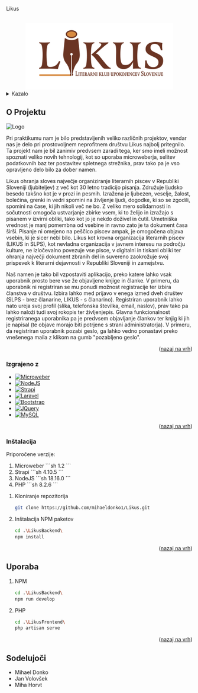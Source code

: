 <a name="readme-top">Likus</a>

<!-- PROJECT LOGO -->
<br />
<div align="center">
  <a href="https://github.com/mihaeldonko1/Likus">
    <img src="LikusFrontend/resources/img/random_slike/LIKUS_logo.png" alt="Logo" width="400">
  </a>
</div>



<!-- KAZALO -->
<details>
  <summary>Kazalo</summary>
  <ol>
    <li>
      <a href="#o-projektu">O Projektu</a>
    </li>
    <li>
    <a href="#izgrajeno-z">Izgrajeno z</a>
    </li>
    <li>
    <a href="#inštalacija">Inštalacija</a>
    </li>
    <li>
    <a href="#uporaba">Uporaba</a>
    </li>
    <li>
    <a href="#sodelujoči">Sodelujoči</a>
    </li>
  </ol>
</details>



<!-- ABOUT THE PROJECT -->
## O Projektu

<img src="https://i.ibb.co/PFhG2fh/likusmain.jpg" alt="Logo">

Pri praktikumu nam je bilo predstavljenih veliko različnih projektov, vendar nas je delo pri prostovoljnem neprofitnem društvu Likus najbolj pritegnilo. Ta projekt nam je bil zanimiv predvsem zaradi tega, ker smo imeli možnost spoznati veliko novih tehnologij, kot so uporaba microweberja, selitev podatkovnih baz ter postavitev spletnega strežnika, prav tako pa je vso opravljeno delo bilo za dober namen.

Likus ohranja sloves največje organiziranje literarnih piscev v Republiki Sloveniji (ljubiteljev) z več kot 30 letno tradicijo pisanja. Združuje ljudsko besedo takšno kot je v prozi in pesmih. Izražena je ljubezen, veselje, žalost, bolečina, grenki in vedri spomini na življenje ljudi, dogodke, ki so se zgodili, spomini na čase, ki jih nikoli več ne bo. Z veliko mero solidarnosti in sočutnosti omogoča ustvarjanje zbirke vsem, ki to želijo in izražajo s pisanem v izvirni obliki, tako kot jo je nekdo doživel in čutil. Umetniška vrednost je manj pomembna od vsebine in ravno zato je ta dokument časa širši. Pisanje ni omejeno na peščico piscev ampak, je omogočena objava vsebin, ki je sicer nebi bilo.
‌Likus kot krovna organizacija literarnih piscev (LIKUS in SLPS), kot nevladna organizacija v javnem interesu na področju kulture, ne izločevalno povezuje vse pisce, v digitalni in tiskani obliki ter ohranja največji dokument zbranih del in suvereno zaokrožuje svoj prispevek k literarni dejavnosti v Republiki Sloveniji in zamejstvu.

Naš namen je tako bil vzpostaviti aplikacijo, preko katere lahko vsak uporabnik prosto bere vse že objavljene knjige in članke. V primeru, da uporabnik ni registriran se mu ponudi možnost registracije ter izbira članstva v društvu. Izbira lahko med prijavo v enega izmed dveh društev (SLPS - brez članarine, LIKUS - s članarino). Registriran uporabnik lahko nato ureja svoj profil (slika, telefonska številka, email, naslov), prav tako pa lahko naloži tudi svoj rokopis ter življenjepis. Glavna funkcionalnost registriranega uporabnika pa je predvsem objavljanje člankov ter knjig ki jih je napisal (te objave morajo biti potrjene s strani administratorja). V primeru, da registriran uporabnik pozabi geslo, ga lahko vedno ponastavi preko vnešenega maila z klikom na gumb "pozabljeno geslo".

<p align="right">(<a href="#readme-top">nazaj na vrh</a>)</p>



### Izgrajeno z

* [![Microweber][Microweber.com]][Microweber-url]
* [![NodeJS][NodeJS.com]][NodeJS-url]
* [![Strapi][Strapi.com]][Strapi-url]
* [![Laravel][Laravel.com]][Laravel-url]
* [![Bootstrap][Bootstrap.com]][Bootstrap-url]
* [![JQuery][JQuery.com]][JQuery-url]
* [![MySQL][MySQL.com]][MySQL-url]


<p align="right">(<a href="#readme-top">nazaj na vrh</a>)</p>



<!-- Inštalacija -->
### Inštalacija

Priporočene verzije:
  <ol>
    <li>
      <a>Microweber</a>
         ```sh
        1.2
        ```
    </li>
    <li>
      <a>Strapi</a>
         ```sh
        4.10.5
        ```
    </li>
    <li>
      <a>NodeJS</a>
         ```sh
        18.16.0
        ```
    </li>
    <li>
      <a>PHP</a>
         ```sh
        8.2.6
        ```
    </li>
  </ol>


1. Kloniranje repozitorija
   ```sh
   git clone https://github.com/mihaeldonko1/Likus.git
   ```
2. Inštalacija NPM paketov
   ```sh
   cd .\LikusBackend\
   npm install
   ```


<p align="right">(<a href="#readme-top">nazaj na vrh</a>)</p>



<!-- Uporaba -->
## Uporaba

1. NPM
   ```sh
   cd .\LikusBackend\
   npm run develop
   ```
2. PHP
   ```sh
   cd .\LikusFrontend\
   php artisan serve
   ```


<p align="right">(<a href="#readme-top">nazaj na vrh</a>)</p>



<!-- Sodelujoči -->
## Sodelujoči
  <ul>
    <li>
      Mihael Donko
    </li>
    <li>
      Jan Volovšek
    </li>
    <li>
      Miha Horvt
    </li>
  </ul>




<!-- MARKDOWN LINKS & IMAGES -->
<!-- https://www.markdownguide.org/basic-syntax/#reference-style-links -->
[NodeJS.com]: https://img.shields.io/badge/NodeJS-FF2D20?style=for-the-badge&logo=Node.JS&logoColor=white&color=green
[NodeJS-url]: https://nodejs.org/en
[Strapi.com]: https://img.shields.io/badge/Strapi-FF2D20?style=for-the-badge&logo=Strapi&logoColor=white&color=blue
[Strapi-url]: https://strapi.io/
[Microweber.com]: https://img.shields.io/badge/Microweber-FF2D20?style=for-the-badge&logo=makerbot&logoColor=white&color=blue
[Microweber-url]: https://microweber.com/
[MySQL.com]: https://img.shields.io/badge/MySQL-FF2D20?style=for-the-badge&logo=MySQL&logoColor=white
[MySQL-url]: https://www.mysql.com/
[PHP.com]: https://img.shields.io/badge/PHP-FF2D20?style=for-the-badge&logo=PHP&logoColor=white&color=908fe3
[PHP-url]: https://www.php.net/

[Laravel.com]: https://img.shields.io/badge/Laravel-FF2D20?style=for-the-badge&logo=laravel&logoColor=white&color=red
[Laravel-url]: https://laravel.com
[Bootstrap.com]: https://img.shields.io/badge/Bootstrap-563D7C?style=for-the-badge&logo=bootstrap&logoColor=white
[Bootstrap-url]: https://getbootstrap.com
[JQuery.com]: https://img.shields.io/badge/jQuery-0769AD?style=for-the-badge&logo=jquery&logoColor=white
[JQuery-url]: https://jquery.com 